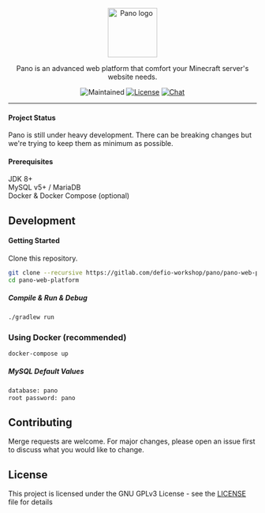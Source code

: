 <p align="center"><img width="100" src="https://i.ibb.co/wy0LVmD/Pano-Icon.png" alt="Pano logo"></p>
<p align="center">
  Pano is an advanced web platform that comfort your Minecraft server's website needs. 
</p>
<p align="center">
  <img src="https://img.shields.io/maintenance/yes/2024?style=for-the-badge" alt="Maintained">
  <a href="https://github.com/panocms/pano/blob/dev/LICENSE"><img src="https://img.shields.io/github/license/panocms/pano?style=for-the-badge" alt="License"></a>
  <a href="https://discord.gg/Qm8bfzJ9HB"><img src="https://img.shields.io/badge/chat-on%20discord-7289da.svg?style=for-the-badge" alt="Chat"></a>
</p>

---

#### Project Status
Pano is still under heavy development. There can be breaking changes but we're trying to keep them as minimum as possible.

#### Prerequisites
JDK 8+ <br>
MySQL v5+ / MariaDB <br>
Docker & Docker Compose (optional)

## Development
#### Getting Started
Clone this repository.

```bash
git clone --recursive https://gitlab.com/defio-workshop/pano/pano-web-platform.git
cd pano-web-platform
```

##### Compile & Run & Debug

```bash
./gradlew run
```


### Using Docker (recommended)

```bash
docker-compose up
```

##### MySQL Default Values

```bash
database: pano
root password: pano
```

## Contributing
Merge requests are welcome. For major changes, please open an issue first to discuss what you would like to change.

## License
This project is licensed under the GNU GPLv3 License - see the [LICENSE](LICENSE) file for details
